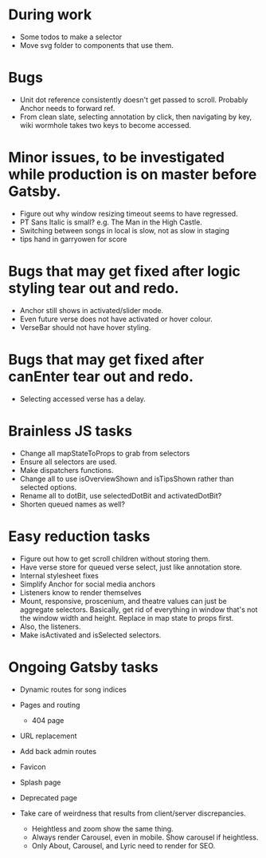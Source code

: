 # During work
* Some todos to make a selector
* Move svg folder to components that use them.

# Bugs
* Unit dot reference consistently doesn't get passed to scroll. Probably Anchor needs to forward ref.
* From clean slate, selecting annotation by click, then navigating by key, wiki wormhole takes two keys to become accessed.

# Minor issues, to be investigated while production is on master before Gatsby.
* Figure out why window resizing timeout seems to have regressed.
* PT Sans Italic is small? e.g. The Man in the High Castle.
* Switching between songs in local is slow, not as slow in staging
* tips hand in garryowen for score

# Bugs that may get fixed after logic styling tear out and redo.
* Anchor still shows in activated/slider mode.
* Even future verse does not have activated or hover colour.
* VerseBar should not have hover styling.

# Bugs that may get fixed after canEnter tear out and redo.
* Selecting accessed verse has a delay.

# Brainless JS tasks
* Change all mapStateToProps to grab from selectors
* Ensure all selectors are used.
* Make dispatchers functions.
* Change all to use isOverviewShown and isTipsShown rather than selected options.
* Rename all to dotBit, use selectedDotBit and activatedDotBit?
* Shorten queued names as well?

# Easy reduction tasks
* Figure out how to get scroll children without storing them.
* Have verse store for queued verse select, just like annotation store.
* Internal stylesheet fixes
* Simplify Anchor for social media anchors
* Listeners know to render themselves
* Mount, responsive, proscenium, and theatre values can just be aggregate selectors. Basically, get rid of everything in window that's not the window width and height. Replace in map state to props first.
* Also, the listeners.
* Make isActivated and isSelected selectors.

# Ongoing Gatsby tasks
* Dynamic routes for song indices
* Pages and routing
    * 404 page
* URL replacement
* Add back admin routes

* Favicon
* Splash page
* Deprecated page
* Take care of weirdness that results from client/server discrepancies.
    * Heightless and zoom show the same thing.
    * Always render Carousel, even in mobile. Show carousel if heightless.
    * Only About, Carousel, and Lyric need to render for SEO.
